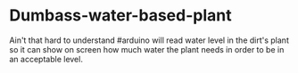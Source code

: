 # Dumbass-water-based-plant
Ain't that hard to understand 
#arduino will read water level in the dirt's plant so it can show on screen how much water the plant needs in order to be in an acceptable level.
